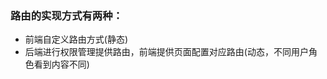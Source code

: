 <!--
 * @Author: your name
 * @Date: 2022-02-23 09:58:19
 * @LastEditTime: 2022-02-23 16:04:20
 * @LastEditors: Please set LastEditors
 * @Description: 动态路由
 * @FilePath: \hNote\studyNote\动态路由.md
-->
### 路由的实现方式有两种：
- 前端自定义路由方式(静态)
- 后端进行权限管理提供路由，前端提供页面配置对应路由(动态，不同用户角色看到内容不同)

